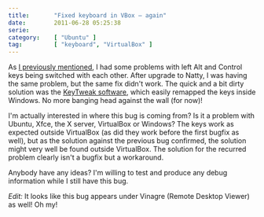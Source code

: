 ```yaml
---
title:       "Fixed keyboard in VBox – again"
date:        2011-06-28 05:25:38
serie:       
category:    [ "Ubuntu" ]
tag:         [ "keyboard", "VirtualBox" ]
---
```


As [I previously mentioned](http://open.knome.fi/2010/09/27/alternative-control/ "Alternative control?"), I had some problems with left Alt and Control keys being switched with each other. After upgrade to Natty, I was having the same problem, but the same fix didn't work. The quick and a bit dirty solution was the [KeyTweak software](http://webpages.charter.net/krumsick/), which easily remapped the keys inside Windows. No more banging head against the wall (for now)!

I'm actually interested in where this bug is coming from? Is it a problem with Ubuntu, Xfce, the X server, VirtualBox or Windows? The keys work as expected outside VirtualBox (as did they work before the first bugfix as well), but as the solution against the previous bug confirmed, the solution might very well be found outside VirtualBox. The solution for the recurred problem clearly isn't a bugfix but a workaround.

Anybody have any ideas? I'm willing to test and produce any debug information while I still have this bug.

*Edit:* It looks like this bug appears under Vinagre (Remote Desktop Viewer) as well! Oh my!
